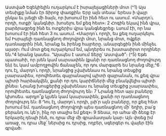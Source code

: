 
Աստված Եզեկիելին ուղարկում է իսրայելացիների մոտ
(^1) Այս տեսիլքը նման էր Տիրոջ փառքին։ Երբ այն տեսա՝ երեսս ի վայր ընկա եւ լսեցի մի ձայն, որ խոսում էր ինձ հետ
ու ասում. «Մարդո՛ւ որդի, ոտքի՛ կանգնիր. խոսելու եմ քեզ հետ»։ 2 Հոգին եկավ ինձ վրա, բարձրացրեց ինձ եւ ոտքերիս
վրա կանգնեցրեց։ Լսում էի, որ նա խոսում էր ինձ հետ 3 ու ասում. «Մարդո՛ւ որդի, ես քեզ ուղարկելու եմ Իսրայելի
դառնացնող ժողովրդի մոտ, նրանց մոտ, ովքեր դառնացրին ինձ, նրանք եւ իրենց հայրերը. անարգեցին ինձ մինչեւ այսօր։
Ում մոտ քեզ ուղարկում եմ, պնդերես ու խստասիրտ որդիներ են.^4 նրանց կասես. “Այսպես է ասում Տերը՝ Աստված”։
(^5) Եթե պատահի, որ լսեն կամ սարսափեն (քանի որ դառնացնող ժողովուրդ են) եւ կամ ամբողջովին ճանաչեն, որ դու
մարգարե ես նրանց մեջ,^6 դու էլ, մարդո՛ւ որդի, նրանցից չվախենաս ու նրանց տեսքից չսարսափես, որովհետեւ
զայրանալով պիտի զայրանան, ու քեզ վրա պիտի հարձակվեն, քանի որ դու կարիճների մեջ բնակվելիս պիտի լինես։
Նրանց խոսքերից չվախենաս ու նրանց տեսքից չսարսափես, որովհետեւ դառնացնող ժողովուրդ են։ 7 Նրանց հետ այս
բաները կխոսես. արդյո՞ք կլսեն կամ կսարսափեն, քանի որ դառնացնող ժողովուրդ են։ 8 Դու էլ, մարդո՛ւ որդի, լսի՛ր այն
բաները, որ քեզ հետ խոսում եմ. դառնացնող ժողովրդի պես դառնացնող մի՛ եղիր, բա՛ց բերանդ ու կե՛ր, ինչ որ տալիս
եմ քեզ»։ 9 Տեսա, որ ահա մի ձեռք էր երկարել դեպի ինձ, ու դրա մեջ մի գրամատյան կար։ Այն փռեց իմ առաջ, ու դրա
մեջ՝ ներսից ու դրսից, ողբեր, սգերգեր ու վայեր էին գրված։
